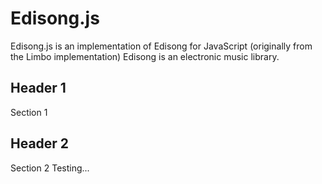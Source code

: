 # Edisong.js

Edisong.js is an implementation of Edisong for JavaScript (originally from the Limbo implementation)
Edisong is an electronic music library.

## Header 1

Section 1

## Header 2

Section 2
Testing...

